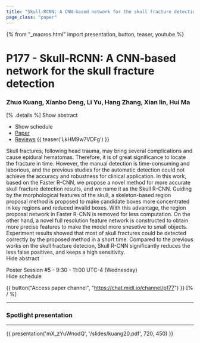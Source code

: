 ```yaml
---
title: "Skull-RCNN: A CNN-based network for the skull fracture detection"
page_class: "paper"
---
```


{% from "_macros.html" import presentation, button, teaser, youtube %}

# P177 - Skull-RCNN: A CNN-based network for the skull fracture detection

### Zhuo Kuang, Xianbo Deng, Li Yu, Hang Zhang, Xian lin, Hui Ma

[% .details %]
<a class="toggle_visibility" data-selector=".abstract" data-level="3">Show abstract</a>
- <a class="toggle_visibility" data-selector=".schedule" data-level="3">Show schedule</a>
- <a href="https://openreview.net/pdf?id=BUQyqaRhNH">Paper</a>
- <a href="https://openreview.net/forum?id=BUQyqaRhNH">Reviews</a>
{{ teaser('LkHM9w7VDFg') }}

<p>
    <span class="abstract">
        Skull fractures, following head trauma, may bring several complications and cause epidural hematomas. Therefore, it is of great significance to locate the fracture in time. However, the manual detection is time-consuming and laborious, and the previous studies for the automatic detection could not achieve the accuracy and robustness for clinical application. In this work, based on the Faster R-CNN, we propose a novel method for more accurate skull fracture detection results, and we name it as the Skull R-CNN. Guiding by the morphological features of the skull, a skeleton-based region proposal method is proposed to make candidate boxes more concentrated in key regions and reduced invalid boxes. With this advantage, the region proposal network in Faster R-CNN is removed for less computation. On the other hand, a novel full resolution feature network is constructed to obtain more precise features to make the model more snesetive to small objects. Experiment results showed that most of skull fractures could be detected correctly by the proposed method in a short time. Compared to the previous works on the skull fracture detecion, Skull R-CNN significantly reduces the less false positives, and keeps a high sensitivity.
        <br>
        <span class="actions"><a class="toggle_visibility" data-level="2">Hide abstract</a></span>
    </span>
</p>

<p>
    <span class="schedule">
        Poster Session #5  - 9:30 - 11:00 UTC-4 (Wednesday)
        <br>
        <span class="actions"><a class="toggle_visibility" data-level="2">Hide schedule</a></span>
    </span>
</p>

{{ button("Access paper channel", "https://chat.midl.io/channel/p177") }}
[% / %]

---


### Spotlight presentation

---

{{ presentation('mX_zYuWnodQ', '/slides/kuang20.pdf', 720, 450) }}